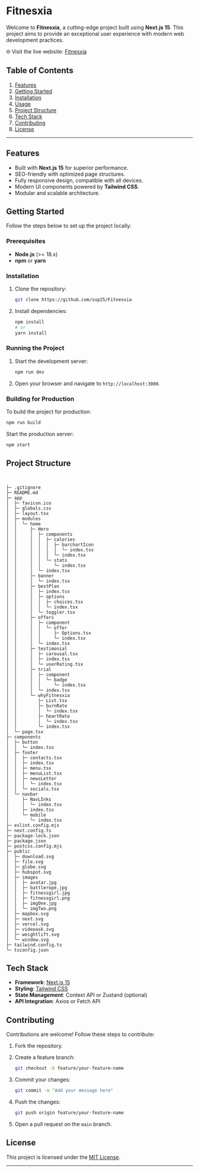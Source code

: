 # Fitnesxia

Welcome to **Fitnesxia**, a cutting-edge project built using **Next.js 15**. This project aims to provide an exceptional user experience with modern web development practices.

🌐 Visit the live website: [Fitnesxia](https://fitnesxia.vercel.app)

## Table of Contents

1. [Features](#features)
2. [Getting Started](#getting-started)
3. [Installation](#installation)
4. [Usage](#usage)
5. [Project Structure](#project-structure)
6. [Tech Stack](#tech-stack)
7. [Contributing](#contributing)
8. [License](#license)

---

## Features

- Built with **Next.js 15** for superior performance.
- SEO-friendly with optimized page structures.
- Fully responsive design, compatible with all devices.
- Modern UI components powered by **Tailwind CSS**.
- Modular and scalable architecture.

## Getting Started

Follow the steps below to set up the project locally:

### Prerequisites

- **Node.js** (>= 18.x)
- **npm** or **yarn**

### Installation

1. Clone the repository:

   ```bash
   git clone https://github.com/sup25/Fitnesxia
   ```

2. Install dependencies:

   ```bash
   npm install
   # or
   yarn install
   ```

### Running the Project

1. Start the development server:

   ```bash
   npm run dev
   ```

2. Open your browser and navigate to `http://localhost:3000`.

### Building for Production

To build the project for production:

```bash
npm run build
```

Start the production server:

```bash
npm start
```

## Project Structure

```plaintext


├─ .gitignore
├─ README.md
├─ app
│  ├─ favicon.ico
│  ├─ globals.css
│  ├─ layout.tsx
│  ├─ modules
│  │  └─ home
│  │     ├─ Hero
│  │     │  ├─ components
│  │     │  │  ├─ calories
│  │     │  │  │  ├─ barchartIcon
│  │     │  │  │  │  └─ index.tsx
│  │     │  │  │  └─ index.tsx
│  │     │  │  └─ stats
│  │     │  │     └─ index.tsx
│  │     │  └─ index.tsx
│  │     ├─ banner
│  │     │  └─ index.tsx
│  │     ├─ bestPlan
│  │     │  ├─ index.tsx
│  │     │  ├─ options
│  │     │  │  ├─ choices.tsx
│  │     │  │  └─ index.tsx
│  │     │  └─ toggler.tsx
│  │     ├─ offers
│  │     │  ├─ component
│  │     │  │  └─ offer
│  │     │  │     ├─ Options.tsx
│  │     │  │     └─ index.tsx
│  │     │  └─ index.tsx
│  │     ├─ testimonial
│  │     │  ├─ carousal.tsx
│  │     │  ├─ index.tsx
│  │     │  └─ userRating.tsx
│  │     ├─ trial
│  │     │  ├─ component
│  │     │  │  └─ badge
│  │     │  │     └─ index.tsx
│  │     │  └─ index.tsx
│  │     └─ whyFitnesxia
│  │        ├─ List.tsx
│  │        ├─ burnRate
│  │        │  └─ index.tsx
│  │        ├─ heartRate
│  │        │  └─ index.tsx
│  │        └─ index.tsx
│  └─ page.tsx
├─ components
│  ├─ button
│  │  └─ index.tsx
│  ├─ footer
│  │  ├─ contacts.tsx
│  │  ├─ index.tsx
│  │  ├─ menu.tsx
│  │  ├─ menuList.tsx
│  │  ├─ newsLetter
│  │  │  └─ index.tsx
│  │  └─ socials.tsx
│  └─ navbar
│     ├─ NavLInks
│     │  └─ index.tsx
│     ├─ index.tsx
│     └─ mobile
│        └─ index.tsx
├─ eslint.config.mjs
├─ next.config.ts
├─ package-lock.json
├─ package.json
├─ postcss.config.mjs
├─ public
│  ├─ download.svg
│  ├─ file.svg
│  ├─ globe.svg
│  ├─ hubspot.svg
│  ├─ images
│  │  ├─ avatar.jpg
│  │  ├─ battlerope.jpg
│  │  ├─ fitnessgirl.jpg
│  │  ├─ fitnessgirl.png
│  │  ├─ imgOne.jpg
│  │  └─ imgTwo.png
│  ├─ mapbox.svg
│  ├─ next.svg
│  ├─ vercel.svg
│  ├─ videoask.svg
│  ├─ weightlift.svg
│  └─ window.svg
├─ tailwind.config.ts
└─ tsconfig.json
```

## Tech Stack

- **Framework**: [Next.js 15](https://nextjs.org/)
- **Styling**: [Tailwind CSS](https://tailwindcss.com/)
- **State Management**: Context API or Zustand (optional)
- **API Integration**: Axios or Fetch API

## Contributing

Contributions are welcome! Follow these steps to contribute:

1. Fork the repository.
2. Create a feature branch:

   ```bash
   git checkout -b feature/your-feature-name
   ```

3. Commit your changes:

   ```bash
   git commit -m "Add your message here"
   ```

4. Push the changes:

   ```bash
   git push origin feature/your-feature-name
   ```

5. Open a pull request on the `main` branch.

## License

This project is licensed under the [MIT License](LICENSE).

---
